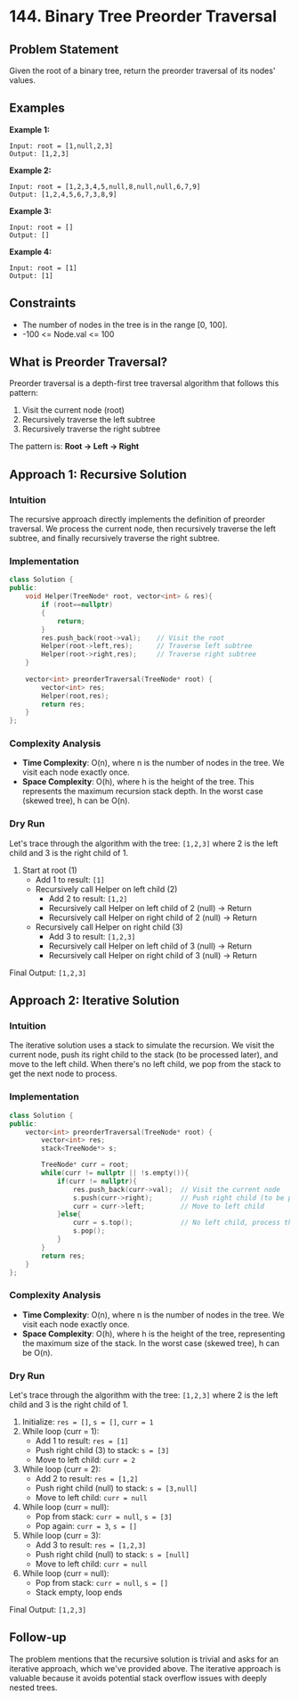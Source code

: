 # 144. Binary Tree Preorder Traversal

## Problem Statement

Given the root of a binary tree, return the preorder traversal of its nodes' values.

## Examples

**Example 1:**
```
Input: root = [1,null,2,3]
Output: [1,2,3]
```

**Example 2:**
```
Input: root = [1,2,3,4,5,null,8,null,null,6,7,9]
Output: [1,2,4,5,6,7,3,8,9]
```

**Example 3:**
```
Input: root = []
Output: []
```

**Example 4:**
```
Input: root = [1]
Output: [1]
```

## Constraints
- The number of nodes in the tree is in the range [0, 100].
- -100 <= Node.val <= 100

## What is Preorder Traversal?

Preorder traversal is a depth-first tree traversal algorithm that follows this pattern:
1. Visit the current node (root)
2. Recursively traverse the left subtree
3. Recursively traverse the right subtree

The pattern is: **Root → Left → Right**

## Approach 1: Recursive Solution

### Intuition
The recursive approach directly implements the definition of preorder traversal. We process the current node, then recursively traverse the left subtree, and finally recursively traverse the right subtree.

### Implementation
```cpp
class Solution {
public:
    void Helper(TreeNode* root, vector<int> & res){
        if (root==nullptr)
        {
            return;
        }
        res.push_back(root->val);    // Visit the root
        Helper(root->left,res);      // Traverse left subtree
        Helper(root->right,res);     // Traverse right subtree
    }
    
    vector<int> preorderTraversal(TreeNode* root) {
        vector<int> res;
        Helper(root,res);
        return res;
    }
};
```

### Complexity Analysis
- **Time Complexity**: O(n), where n is the number of nodes in the tree. We visit each node exactly once.
- **Space Complexity**: O(h), where h is the height of the tree. This represents the maximum recursion stack depth. In the worst case (skewed tree), h can be O(n).

### Dry Run
Let's trace through the algorithm with the tree: `[1,2,3]` where 2 is the left child and 3 is the right child of 1.

1. Start at root (1)
   - Add 1 to result: `[1]`
   - Recursively call Helper on left child (2)
     - Add 2 to result: `[1,2]`
     - Recursively call Helper on left child of 2 (null) → Return
     - Recursively call Helper on right child of 2 (null) → Return
   - Recursively call Helper on right child (3)
     - Add 3 to result: `[1,2,3]`
     - Recursively call Helper on left child of 3 (null) → Return
     - Recursively call Helper on right child of 3 (null) → Return

Final Output: `[1,2,3]`

## Approach 2: Iterative Solution

### Intuition
The iterative solution uses a stack to simulate the recursion. We visit the current node, push its right child to the stack (to be processed later), and move to the left child. When there's no left child, we pop from the stack to get the next node to process.

### Implementation
```cpp
class Solution {
public:
    vector<int> preorderTraversal(TreeNode* root) {
        vector<int> res;
        stack<TreeNode*> s;

        TreeNode* curr = root;
        while(curr != nullptr || !s.empty()){
            if(curr != nullptr){
                res.push_back(curr->val);  // Visit the current node
                s.push(curr->right);       // Push right child (to be processed later)
                curr = curr->left;         // Move to left child
            }else{
                curr = s.top();            // No left child, process the right child
                s.pop();
            }
        }
        return res;
    }
};
```

### Complexity Analysis
- **Time Complexity**: O(n), where n is the number of nodes in the tree. We visit each node exactly once.
- **Space Complexity**: O(h), where h is the height of the tree, representing the maximum size of the stack. In the worst case (skewed tree), h can be O(n).

### Dry Run
Let's trace through the algorithm with the tree: `[1,2,3]` where 2 is the left child and 3 is the right child of 1.

1. Initialize: `res = []`, `s = []`, `curr = 1`
2. While loop (curr = 1):
   - Add 1 to result: `res = [1]`
   - Push right child (3) to stack: `s = [3]`
   - Move to left child: `curr = 2`
3. While loop (curr = 2):
   - Add 2 to result: `res = [1,2]`
   - Push right child (null) to stack: `s = [3,null]`
   - Move to left child: `curr = null`
4. While loop (curr = null):
   - Pop from stack: `curr = null`, `s = [3]`
   - Pop again: `curr = 3`, `s = []`
5. While loop (curr = 3):
   - Add 3 to result: `res = [1,2,3]`
   - Push right child (null) to stack: `s = [null]`
   - Move to left child: `curr = null`
6. While loop (curr = null):
   - Pop from stack: `curr = null`, `s = []`
   - Stack empty, loop ends

Final Output: `[1,2,3]`

## Follow-up
The problem mentions that the recursive solution is trivial and asks for an iterative approach, which we've provided above. The iterative approach is valuable because it avoids potential stack overflow issues with deeply nested trees.
